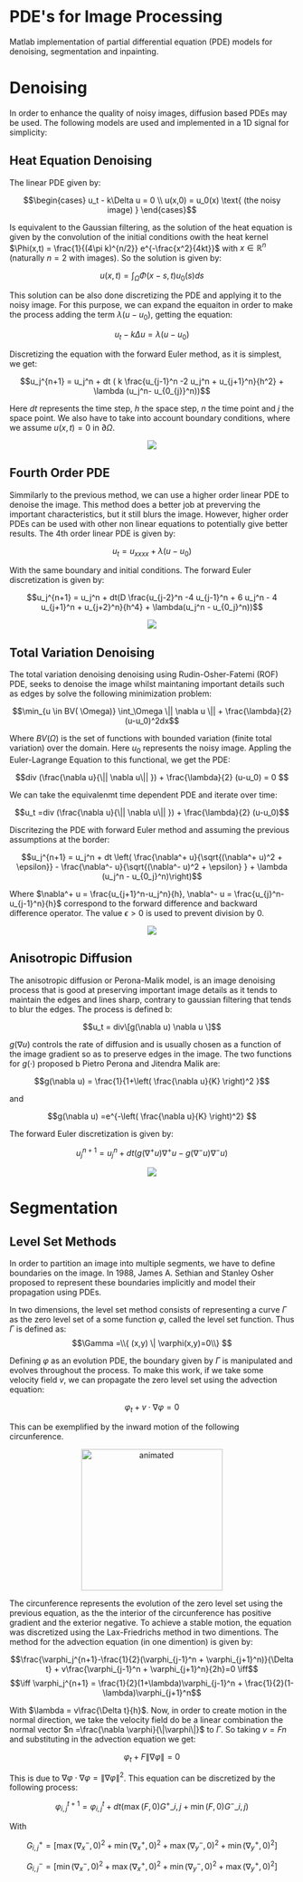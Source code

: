 # PDE's for Image Processing
Matlab implementation of partial differential equation (PDE) models for denoising, segmentation and inpainting.

# Denoising

In order to enhance the quality of noisy images, diffusion based PDEs may be used. The following models are used and implemented in a 1D signal for simplicity:

## Heat Equation Denoising

The linear PDE given by:

$$\begin{cases} u_t - k\Delta u = 0 \\
u(x,0) = u_0(x) \text{ (the noisy image) }
\end{cases}$$

Is equivalent to the Gaussian filtering, as the solution of the heat equation is given by the convolution of the initial conditions owith the heat kernel $\Phi(x,t) = \frac{1}{(4\pi k)^{n/2}} e^{-\frac{x^2}{4kt}}$ with $x \in \mathbb{R}^n$ (naturally $n=2$ with images). So the solution is given by:

$$u(x,t) = \int_\Omega \Phi(x-s,t) u_0(s)ds$$

This solution can be also done discretizing the PDE and applying it to the noisy image. For this purpose, we can expand the equaiton in order to make the process adding the term $\lambda (u-u_0)$, getting the equation:

$$u_t - k\Delta u = \lambda (u-u_0)$$

Discretizing the equation with the forward Euler method, as it is simplest, we get:

$$u_j^{n+1} = u_j^n + dt ( k \frac{u_{j-1}^n -2 u_j^n + u_{j+1}^n}{h^2} + \lambda (u_j^n- u_{0_{j}}^n))$$

Here $dt$ represents the time step, $h$ the space step, $n$ the time point and $j$ the space point. We also have to take into account boundary conditions, where we assume $u(x,t)=0$ in $\partial \Omega$.


<p align="center">
  <img src="images/Heat_denoised_img.png" />
</p>

## Fourth Order PDE

Simmilarly to the previous method, we can use a higher order linear PDE to denoise the image. This method does a better job at preverving the important characteristics, but it still blurs the image. However, higher order PDEs can be used with other non linear equations to potentially give better results. The 4th order linear PDE is given by:

$$u_t = u_{xxxx} + \lambda(u-u_0)$$

With the same boundary and initial conditions. The forward Euler discretization is given by:

$$u_j^{n+1} = u_j^n + dt(D \frac{u_{j-2}^n -4 u_{j-1}^n + 6 u_j^n - 4 u_{j+1}^n + u_{j+2}^n}{h^4} + \lambda(u_j^n - u_{0_j}^n))$$

<p align="center">
  <img src="images/4th_denoised_img.png" />
</p>



## Total Variation Denoising

The total variation denoising denoising using Rudin-Osher-Fatemi (ROF) PDE, seeks to denoise the image whilst maintaning important details such as edges by solve the following minimization problem:

$$\min_{u \in BV( \Omega)} \int_\Omega \|| \nabla u \|| + \frac{\lambda}{2} (u-u_0)^2dx$$

Where $BV(\Omega)$ is the set of functions with bounded variation (finite total variation) over the domain. Here $u_0$ represents the noisy image. Appling the Euler-Lagrange Equation to this functional, we get the PDE:

$$div (\frac{\nabla u}{\|| \nabla u\|| }) + \frac{\lambda}{2} (u-u_0) = 0 $$

We can take the equivalenmt time dependent PDE and iterate over time:

$$u_t =div (\frac{\nabla u}{\|| \nabla u\|| }) + \frac{\lambda}{2} (u-u_0)$$

Discritezing the PDE with forward Euler method and assuming the previous assumptions at the border:

$$u_j^{n+1} = u_j^n + dt \left( \frac{\nabla^+ u}{\sqrt{(\nabla^+ u)^2 + \epsilon}} - \frac{\nabla^- u}{\sqrt{(\nabla^- u)^2 + \epsilon} } + \lambda (u_j^n - u_{0_j}^n)\right)$$

Where $\nabla^+ u = \frac{u_{j+1}^n-u_j^n}{h}, \nabla^- u = \frac{u_{j}^n-u_{j-1}^n}{h}$ correspond to the forward difference and backward difference operator. The value $\epsilon > 0$ is used to prevent division by 0.


<p align="center">
  <img src="images/ROF_denoised_img.png" />
</p>

## Anisotropic Diffusion

The anisotropic diffusion or Perona-Malik model, is an image denoising process that is good at preserving important image details as it tends to maintain the edges and lines sharp, contrary to gaussian filtering that tends to blur the edges. The process is defined b:

$$u_t = div\[g(\nabla u) \nabla u \]$$

$g(\nabla u)$ controls the rate of diffusion and is usually chosen as a function of the image gradient so as to preserve edges in the image. The two functions for $g(\cdot)$ proposed b Pietro Perona and Jitendra Malik are:

$$g(\nabla u) = \frac{1}{1+\left( \frac{\nabla u}{K} \right)^2 }$$

and

$$g(\nabla u) =e^{-\left( \frac{\nabla u}{K} \right)^2} $$

The forward Euler discretization is given by:

$$u_j^{n+1} =u_j^n + dt(g(\nabla^+ u)\nabla^+ u - g(\nabla^- u)\nabla^- u)$$

<p align="center">
  <img src="images/PeronaMalik_denoised_img.png" />
</p>

# Segmentation

## Level Set Methods

In order to partition an image into multiple segments, we have to define boundaries on the image. In 1988, James A. Sethian and Stanley Osher proposed to represent these boundaries implicitly and model their propagation using PDEs.

In two dimensions, the level set method consists of representing a curve $\Gamma$ as the zero level set of a some function $\varphi$, called the level set function. Thus $\Gamma$ is defined as:
$$\Gamma =\\{ (x,y) \| \varphi(x,y)=0\\} $$

Defining $\varphi$ as an evolution PDE, the boundary given by $\Gamma$ is manipulated and evolves throughout the process. To make this work, if we take some velocity field $v$, we can propagate the zero level set using the advection equation:

$$\varphi_t + v \cdot \nabla \varphi=0$$

This can be exemplified by the inward motion of the following circunference. 

<p align="center">
  <img src="images/circlegif.gif" alt="animated" width='250'/>
</p>

The circunference represents the evolution of the zero level set using the previous equation, as the the interior of the circunference has positive gradient and the exterior negative. To achieve a stable motion, the equation was discretized using the Lax-Friedrichs method in two dimentions. The method for the advection equation (in one dimention) is given by:

$$\frac{\varphi_j^{n+1}-\frac{1}{2}(\varphi_{j-1}^n + \varphi_{j+1}^n)}{\Delta t} + v\frac{\varphi_{j-1}^n + \varphi_{j+1}^n}{2h}=0 \iff$$
$$\iff \varphi_j^{n+1} = \frac{1}{2}(1+\lambda)\varphi_{j-1}^n + \frac{1}{2}(1-\lambda)\varphi_{j+1}^n$$

With $\lambda = v\frac{\Delta t}{h}$. Now, in order to create motion in the normal direction, we take the velocity field do be a linear combination the normal vector $n =\frac{\nabla \varphi}{\|\varphi\|}$ to $\Gamma$. So taking $v=Fn$ and substituting in the advection equation we get:

$$\varphi_t + F\|\nabla \varphi\|=0 $$

This is due to $\nabla \varphi \cdot \nabla \varphi=\|\nabla \varphi\|^2$. This equation can be discretized by the following process:

$$\varphi_{i,j}^{t+1} = \varphi^{t}_{i,j} + dt \left( \max{(F,0)}G^+\_{i,j} + \min{(F,0)}G^-\_{i,j}\right) $$

With

$$G^+_{i,j} = \left[ \max{(\nabla^-_x,0)}^2+\min{(\nabla^+_x,0)}^2  + \max{(\nabla^-_y,0)}^2+\min{(\nabla^+_y,0)}^2 \right] $$

$$G^-_{i,j} = \left[ \min{(\nabla^-_x,0)}^2+\max{(\nabla^+_x,0)}^2  + \min{(\nabla^-_y,0)}^2+\max{(\nabla^+_y,0)}^2 \right] $$
